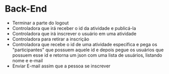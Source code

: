 # Back-End
* Terminar a parte do logout
* Controladora que irá receber o id da atividade e publicá-la
* Controladora que irá inscrever o usuário em uma atividade
* Controladora para retirar a inscrição
* Controladora que recebe o id de uma atividade específica e pega os "participantes" que possuem aquele id e depois pegue os usuários que possuem esse id e retorna um json com uma lista de usuários, listando nome e e-mail
* Enviar E-mail assim que a pessoa se inscrever